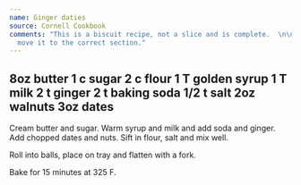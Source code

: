 ```yaml
---
name: Ginger daties
source: Cornell Cookbook
comments: "This is a biscuit recipe, not a slice and is complete.  \n\nAdmin. please
  move it to the correct section."
---
```

8oz butter
1 c sugar
2 c flour
1 T golden syrup
1 T milk
2 t ginger
2 t baking soda
1/2 t salt
2oz walnuts
3oz dates
---
Cream butter and sugar.  Warm syrup and milk and add soda and ginger.  Add chopped dates and nuts.  Sift in flour, salt and mix well.

Roll into balls, place on tray and flatten with a fork.

Bake for 15 minutes at 325 F.

